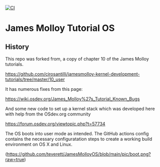 
[![CI](https://github.com/teverett/JamesMolloyOS/actions/workflows/main.yml/badge.svg)](https://github.com/teverett/JamesMolloyOS/actions/workflows/main.yml)

# James Molloy Tutorial OS

## History

This repo was forked from, a copy of chapter 10 of the James Molloy tutorials.

https://github.com/cirosantilli/jamesmolloy-kernel-development-tutorials/tree/master/10_user

It has numerous fixes from this page:

https://wiki.osdev.org/James_Molloy%27s_Tutorial_Known_Bugs

And some new code to set up a kernel stack which was developed here with help from the OSdev.org community

https://forum.osdev.org/viewtopic.php?t=57734 

The OS boots into user mode as intended.  The GitHub actions config contains the necessary configuratation steps to create a working build environment on OS X and Linux.

(https://github.com/teverett/JamesMolloyOS/blob/main/pic/boot.png?raw=true)

